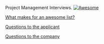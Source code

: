 Project Management Interviews. [![Awesome](https://cdn.rawgit.com/sindresorhus/awesome/d7305f38d29fed78fa85652e3a63e154dd8e8829/media/badge.svg)](https://github.com/sindresorhus/awesome)

[What makes for an awesome list?](awesome.md)

[Questions to the applicant](questions_to_the_applicant.md)

[Questions to the company](questions_to_the_company.md)
